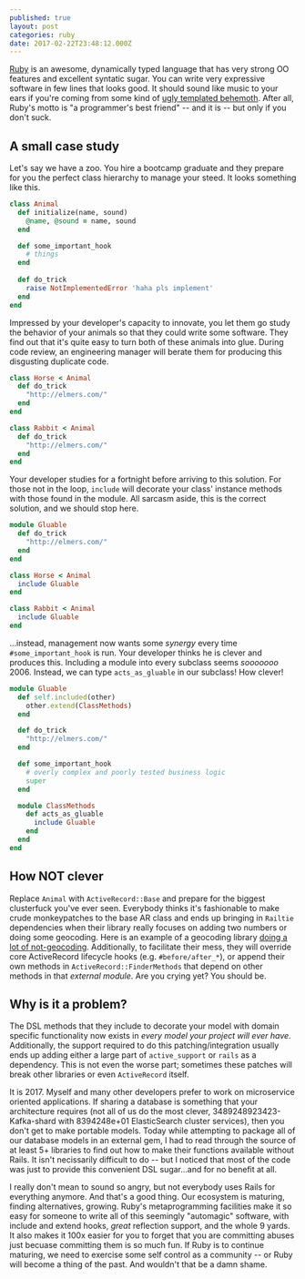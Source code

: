 ```yaml
---
published: true
layout: post
categories: ruby
date: 2017-02-22T23:48:12.000Z
---
```

[Ruby](https://ruby-lang.org) is an awesome, dynamically typed language that has very strong OO features and excellent syntatic sugar. You can write very expressive software in few lines that looks good. It should sound like music to your ears if you're coming from some kind of [ugly templated behemoth](https://en.wikipedia.org/wiki/C%2B%2B). After all, Ruby's motto is "a programmer's best friend" -- and it is -- but only if you don't suck.

## A small case study

Let's say we have a zoo. You hire a bootcamp graduate and they prepare for you the perfect class hierarchy to manage your steed. It looks something like this.

```ruby
class Animal
  def initialize(name, sound)
    @name, @sound = name, sound
  end

  def some_important_hook
    # things
  end
  
  def do_trick
    raise NotImplementedError 'haha pls implement'
  end
end
```

Impressed by your developer's capacity to innovate, you let them go study the behavior of your animals so that they could write some software. They find out that it's quite easy to turn both of these animals into glue. During code review, an engineering manager will berate them for producing this disgusting duplicate code. 

```ruby
class Horse < Animal
  def do_trick
    "http://elmers.com/"
  end
end

class Rabbit < Animal
  def do_trick
    "http://elmers.com/"
  end
end
```

Your developer studies for a fortnight before arriving to this solution. For those not in the loop, `include` will decorate your class' instance methods with those found in the module. All sarcasm aside, this is the correct solution, and we should stop here.

```ruby
module Gluable
  def do_trick
    "http://elmers.com/"
  end
end

class Horse < Animal
  include Gluable
end

class Rabbit < Animal
  include Gluable
end
```

...instead, management now wants some _synergy_ every time `#some_important_hook` is run. Your developer thinks he is clever and produces this. Including a module into every subclass seems _sooooooo_ 2006. Instead, we can type `acts_as_gluable` in our subclass! How clever!

```ruby
module Gluable
  def self.included(other)
    other.extend(ClassMethods)
  end

  def do_trick
    "http://elmers.com/"
  end

  def some_important_hook
    # overly complex and poorly tested business logic
    super
  end

  module ClassMethods
    def acts_as_gluable
      include Gluable
    end
  end
end
```

## How NOT clever

Replace `Animal` with `ActiveRecord::Base` and prepare for the biggest clusterfuck you've ever seen. Everybody thinks it's fashionable to make crude monkeypatches to the base AR class and ends up bringing in `Railtie` dependencies when their library really focuses on adding two numbers or doing some geocoding. Here is an example of a geocoding library [doing a lot of not-geocoding](https://github.com/geokit/geokit-rails/blob/master/lib/geokit-rails/railtie.rb). Additionally, to facilitate their mess, they will override core ActiveRecord lifecycle hooks (e.g. `#before/after_*`), or append their own methods in `ActiveRecord::FinderMethods` that depend on other methods in that _external module_. Are you crying yet? You should be. 

## Why is it a problem?

The DSL methods that they include to decorate your model with domain specific functionality now exists in *every model your project will ever have*. Additionally, the support required to do this patching/integration usually ends up adding either a large part of `active_support` or `rails` as a dependency. This is not even the worse part; sometimes these patches will break other libraries or even `ActiveRecord` itself. 

It is 2017. Myself and many other developers prefer to work on microservice oriented applications. If sharing a database is something that your architecture requires (not all of us do the most clever, 3489248923423-Kafka-shard with 8394248e+01 ElasticSearch cluster services), then you don't get to make portable models. Today while attempting to package all of our database models in an external gem, I had to read through the source of at least 5+ libraries to find out how to make their functions available without Rails. It isn't necissarily difficult to do -- but I noticed that most of the code was just to provide this convenient DSL sugar...and for no benefit at all.

I really don't mean to sound so angry, but not everybody uses Rails for everything anymore. And that's a good thing. Our ecosystem is maturing, finding alternatives, growing. Ruby's metaprogramming facilities make it so easy for someone to write all of this seemingly "automagic" software, with include and extend hooks, _great_ reflection support, and the whole 9 yards. It also makes it 100x easier for you to forget that you are committing abuses just becuase committing them is so much fun. If Ruby is to continue maturing, we need to exercise some self control as a community -- or Ruby will become a thing of the past. And wouldn't that be a damn shame.
